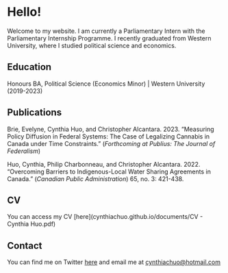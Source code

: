 # Hello! 
Welcome to my website. I am currently a Parliamentary Intern with the Parliamentary Internship Programme. I recently graduated from Western University, where I studied political science and economics. 

## Education
Honours BA, Political Science (Economics Minor) | Western University (2019-2023)

## Publications
Brie, Evelyne, Cynthia Huo, and Christopher Alcantara. 2023. “Measuring Policy Diffusion in Federal Systems: The Case of Legalizing Cannabis in Canada under Time
Constraints.” (_Forthcoming at Publius: The Journal of Federalism_)

Huo, Cynthia, Philip Charbonneau, and Christopher Alcantara. 2022. “Overcoming Barriers to Indigenous-Local Water Sharing Agreements in Canada.” (_Canadian Public Administration_) 65, no. 3: 421-438.

## CV 
You can access my CV [here](cynthiachuo.github.io/documents/CV - Cynthia Huo.pdf)

## Contact 
You can find me on Twitter [here](https://twitter.com/cynthiachuo) and email me at <u>cynthiachuo@hotmail.com</u>

